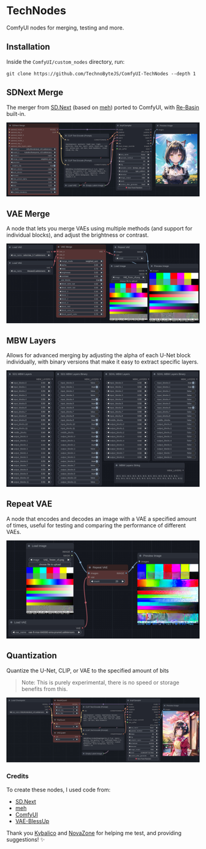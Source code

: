 # TechNodes
ComfyUI nodes for merging, testing and more.


## Installation
Inside the `ComfyUI/custom_nodes` directory, run:

```
git clone https://github.com/TechnoByteJS/ComfyUI-TechNodes --depth 1
```

## SDNext Merge
The merger from [SD.Next](https://github.com/vladmandic/automatic) (based on [meh](https://github.com/s1dlx/meh)) ported to ComfyUI, with [Re-Basin](https://github.com/ogkalu2/Merge-Stable-Diffusion-models-without-distortion) built-in.

![SDNext Merge Showcase](images/SDNext_Merge_showcase.webp)

## VAE Merge
A node that lets you merge VAEs using multiple methods (and support for individual blocks), and adjust the brightness or contrast.

![VAE Merge Showcase](images/VAE_Merge_showcase.webp)

## MBW Layers
Allows for advanced merging by adjusting the alpha of each U-Net block individually, with binary versions that make it easy to extract specific layers.

![MBW Layers Showcase](images/MBW_Layers_showcase.webp)

## Repeat VAE
A node that encodes and decodes an image with a VAE a specified amount of times, useful for testing and comparing the performance of different VAEs.

![Repeat VAE Showcase](images/VAE_Repeat_showcase.webp)

## Quantization
Quantize the U-Net, CLIP, or VAE to the specified amount of bits
> Note: This is purely experimental, there is no speed or storage benefits from this.

![Quant Nodes Showcase](images/Quant_Nodes_showcase.webp)

### Credits
To create these nodes, I used code from:
 - [SD.Next](https://github.com/vladmandic/automatic)
 - [meh](https://github.com/s1dlx/meh)
 - [ComfyUI](https://github.com/comfyanonymous/ComfyUI)
 - [VAE-BlessUp](https://github.com/sALTaccount/VAE-BlessUp)

Thank you [Kybalico](https://github.com/kybalico/) and [NovaZone](https://civitai.com/user/nova1337) for helping me test, and providing suggestions! ✨